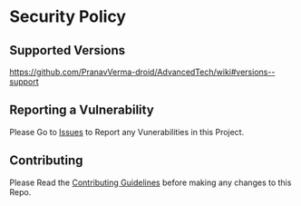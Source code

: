 # Security Policy

## Supported Versions

https://github.com/PranavVerma-droid/AdvancedTech/wiki#versions--support

## Reporting a Vulnerability

Please Go to [Issues](https://github.com/PranavVerma-droid/AdvancedTech/issues) to Report any Vunerabilities in this Project.

## Contributing
Please Read the [Contributing Guidelines](CONTRIBUTING.md) before making any changes to this Repo.
